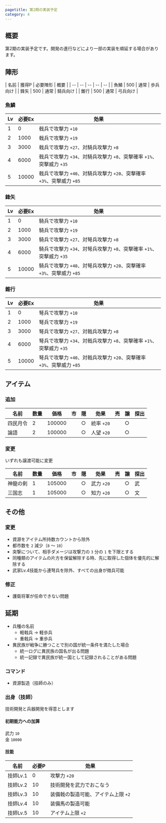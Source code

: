 ```yaml
---
pagetitle: 第2期の実装予定
category: 4
---
```


## 概要

第2期の実装予定です。開発の進行などにより一部の実装を順延する場合があります。

## 陣形

| 名前 | 獲得P | 必要陣形 | 概要 |
| -- | -- | -- | -- | -- |
| 魚鱗 | 500 | 通常 | 歩兵向け |
| 鋒矢 | 500 | 通常 | 騎兵向け |
| 錐行 | 500 | 通常 | 弓兵向け |

### 魚鱗

| Lv | 必要Ex | 効果 |
| -- | -- | -- |
| 1 | 0 | 戟兵で攻撃力 `+10` |
| 2 | 1000 | 戟兵で攻撃力 `+19` |
| 3 | 3000 | 戟兵で攻撃力 `+27`、対騎兵攻撃力 `+8` |
| 4 | 6000 | 戟兵で攻撃力 `+34`、対騎兵攻撃力 `+8`、突撃確率 `+1%`、突撃威力 `+35` |
| 5 | 10000 | 戟兵で攻撃力 `+40`、対騎兵攻撃力 `+20`、突撃確率 `+3%`、突撃威力 `+85` |

### 鋒矢

| Lv | 必要Ex | 効果 |
| -- | -- | -- |
| 1 | 0 | 騎兵で攻撃力 `+10` |
| 2 | 1000 | 騎兵で攻撃力 `+19` |
| 3 | 3000 | 騎兵で攻撃力 `+27`、対弩兵攻撃力 `+8` |
| 4 | 6000 | 騎兵で攻撃力 `+34`、対弩兵攻撃力 `+8`、突撃確率 `+1%`、突撃威力 `+35` |
| 5 | 10000 | 騎兵で攻撃力 `+40`、対弩兵攻撃力 `+20`、突撃確率 `+3%`、突撃威力 `+85` |

### 錐行

| Lv | 必要Ex | 効果 |
| -- | -- | -- |
| 1 | 0 | 弩兵で攻撃力 `+10` |
| 2 | 1000 | 弩兵で攻撃力 `+19` |
| 3 | 3000 | 弩兵で攻撃力 `+27`、対戟兵攻撃力 `+8` |
| 4 | 6000 | 弩兵で攻撃力 `+34`、対戟兵攻撃力 `+8`、突撃確率 `+1%`、突撃威力 `+35` |
| 5 | 10000 | 弩兵で攻撃力 `+40`、対戟兵攻撃力 `+20`、突撃確率 `+3%`、突撃威力 `+85` |

## アイテム

### 追加

| 名前 | 数量 | 価格 | 市 | 隠 | 効果 | 売 | 譲 | 探出 |
| -- | -- | -- | -- | -- | -- | -- | -- | -- |
| 四民月令 | 2 | 100000 | | ○ | 統率 `+20` | | ○ | |
| 論語 | 2 | 100000 | | ○ | 人望 `+20` | | ○ | |

### 変更

いずれも譲渡可能に変更

| 名前 | 数量 | 価格 | 市 | 隠 | 効果 | 売 | 譲 | 探出 |
| -- | -- | -- | -- | -- | -- | -- | -- | -- |
| 神龍の剣 | 1 | 105000 | | ○ | 武力 `+20` | | ○ | 武 |
| 三国志 | 1 | 105000 | | ○ | 知力 `+20` | | ○ | 文 |

## その他

### 変更

* 資源をアイテム所持数カウントから除外
* 都市数を `2` 減少（`8` 〜 `10`）
* 突撃について、相手ダメージは攻撃力の `3` 分の `1` を下限とする
* 同種類のアイテムの片方を保留解除する時、先に取得した個体を優先的に解除する
* 武家Lv.4技能から連弩兵を除外、すべての出身が徴兵可能

### 修正

* 護衛将軍が任命できない問題

## 延期

* 兵種の名前
  * 軽戟兵 → 軽歩兵
  * 重戟兵 → 重歩兵
* 異民族が戦争に勝つことで別の国が統一条件を満たした場合
  * 統一ログに異民族の国名が出る問題
  * 統一記録で異民族が統一国として記録されることがある問題

### コマンド

* 資源製造（技師のみ）

### 出身（技師）

技術開発と兵器開発を得意とします

#### 初期能力への加算

武力 `10`  
金 `10000`

#### 技能

| 名前 | 必要P | 効果 |
| -- | -- | -- |
| 技師Lv.1 | 0 | 攻撃力 `+20` |
| 技師Lv.2 | 10 | 技術開発を武力でおこなう |
| 技師Lv.3 | 10 | 装備戟の製造可能、アイテム上限 `+2` |
| 技師Lv.4 | 10 | 装備馬の製造可能 |
| 技師Lv.5 | 10 | アイテム上限 `+2` |
